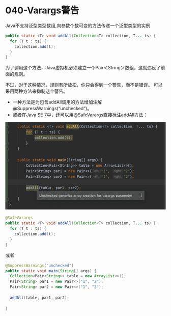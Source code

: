 # 040-Varargs警告

Java不支持泛型类型数组,向参数个数可变的方法传递一个泛型类型的实例

```java
public static <T> void addAll(Collection<T> collection, T... ts) {
  for (T t : ts) {
    collection.add(t);
  }
}
```

为了调用这个方法，Java虚拟机必须建立一个Pair＜String＞数组，这就违反了前面的规则。

不过，对于这种情况，规则有所放松，你只会得到一个警告，而不是错误。
可以采用两种方法来抑制这个警告。

- 一种方法是为包含addAll调用的方法增加注解@SuppressWarnings(“unchecked”)。
- 或者在Java SE 7中，还可以用@SafeVarargs直接标注addAll方法：

![image-20210106125607489](../../../assets/image-20210106125607489.png)

```java
@SafeVarargs
public static <T> void addAll(Collection<T> collection, T... ts) {
  for (T t : ts) {
    collection.add(t);
  }
}
```

或者

```java
@SuppressWarnings("unchecked")
public static void main(String[] args) {
  Collection<Pair<String>> table = new ArrayList<>();
  Pair<String> par1 = new Pair<>("1", "2");
  Pair<String> par2 = new Pair<>("1", "2");

  addAll(table, par1, par2);

}
```

